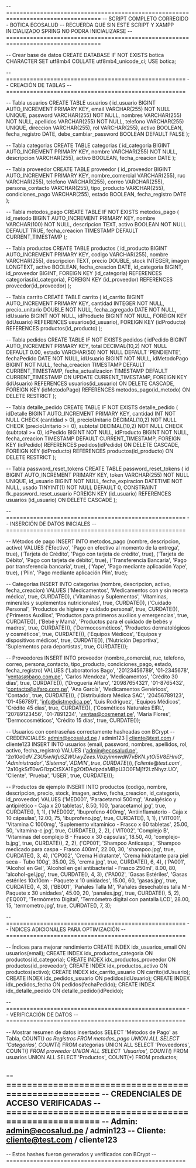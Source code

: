 
-- ==================================================================================
-- SCRIPT COMPLETO CORREGIDO - BOTICA ECOSALUD 
-- RECUERDA QUE SIN ESTE SCRIPT Y XAMPP INICIALIZADO SPRING NO PODRA INICIALIZARSE
-- ==================================================================================

-- Crear base de datos
CREATE DATABASE IF NOT EXISTS botica CHARACTER SET utf8mb4 COLLATE utf8mb4_unicode_ci;
USE botica;

-- =====================================================
-- CREACIÓN DE TABLAS
-- =====================================================

-- Tabla usuarios
CREATE TABLE usuarios (
    id_usuario BIGINT AUTO_INCREMENT PRIMARY KEY,
    email VARCHAR(255) NOT NULL UNIQUE,
    password VARCHAR(255) NOT NULL,
    nombres VARCHAR(255) NOT NULL,
    apellidos VARCHAR(255) NOT NULL,
    telefono VARCHAR(255) UNIQUE,
    direccion VARCHAR(255),
    rol VARCHAR(255),
    activo BOOLEAN,
    fecha_registro DATE,
    debe_cambiar_password BOOLEAN DEFAULT FALSE
);

-- Tabla categorias
CREATE TABLE categorias (
    id_categoria BIGINT AUTO_INCREMENT PRIMARY KEY,
    nombre VARCHAR(255) NOT NULL,
    descripcion VARCHAR(255),
    activo BOOLEAN,
    fecha_creacion DATE
);

-- Tabla proveedor
CREATE TABLE proveedor (
    id_proveedor BIGINT AUTO_INCREMENT PRIMARY KEY,
    nombre_comercial VARCHAR(255),
    ruc VARCHAR(255),
    telefono VARCHAR(255),
    correo VARCHAR(255),
    persona_contacto VARCHAR(255),
    tipo_producto VARCHAR(255),
    condiciones_pago VARCHAR(255),
    estado BOOLEAN,
    fecha_registro DATE
);

-- Tabla metodos_pago
CREATE TABLE IF NOT EXISTS metodos_pago (
    id_metodo BIGINT AUTO_INCREMENT PRIMARY KEY,
    nombre VARCHAR(100) NOT NULL,
    descripcion TEXT,
    activo BOOLEAN NOT NULL DEFAULT TRUE,
    fecha_creacion TIMESTAMP DEFAULT CURRENT_TIMESTAMP
);

-- Tabla productos
CREATE TABLE productos (
    id_producto BIGINT AUTO_INCREMENT PRIMARY KEY,
    codigo VARCHAR(255),
    nombre VARCHAR(255),
    descripcion TEXT,
    precio DOUBLE,
    stock INTEGER,
    imagen LONGTEXT,
    activo BOOLEAN,
    fecha_creacion DATE,
    id_categoria BIGINT,
    id_proveedor BIGINT,
    FOREIGN KEY (id_categoria) REFERENCES categorias(id_categoria),
    FOREIGN KEY (id_proveedor) REFERENCES proveedor(id_proveedor)
);

-- Tabla carrito
CREATE TABLE carrito (
    id_carrito BIGINT AUTO_INCREMENT PRIMARY KEY,
    cantidad INTEGER NOT NULL,
    precio_unitario DOUBLE NOT NULL,
    fecha_agregado DATE NOT NULL,
    idUsuario BIGINT NOT NULL,
    idProducto BIGINT NOT NULL,
    FOREIGN KEY (idUsuario) REFERENCES usuarios(id_usuario),
    FOREIGN KEY (idProducto) REFERENCES productos(id_producto)
);

-- Tabla pedidos
CREATE TABLE IF NOT EXISTS pedidos (
    idPedido BIGINT AUTO_INCREMENT PRIMARY KEY,
    total DECIMAL(10,2) NOT NULL DEFAULT 0.00,
    estado VARCHAR(50) NOT NULL DEFAULT 'PENDIENTE',
    fechaPedido DATE NOT NULL,
    idUsuario BIGINT NOT NULL,
    idMetodoPago BIGINT NOT NULL,
    fecha_creacion TIMESTAMP DEFAULT CURRENT_TIMESTAMP,
    fecha_actualizacion TIMESTAMP DEFAULT CURRENT_TIMESTAMP ON UPDATE CURRENT_TIMESTAMP,
    FOREIGN KEY (idUsuario) REFERENCES usuarios(id_usuario) ON DELETE CASCADE,
    FOREIGN KEY (idMetodoPago) REFERENCES metodos_pago(id_metodo) ON DELETE RESTRICT
);

-- Tabla detalle_pedido
CREATE TABLE IF NOT EXISTS detalle_pedido (
    idDetalle BIGINT AUTO_INCREMENT PRIMARY KEY,
    cantidad INT NOT NULL CHECK (cantidad > 0),
    precioUnitario DECIMAL(10,2) NOT NULL CHECK (precioUnitario >= 0),
    subtotal DECIMAL(10,2) NOT NULL CHECK (subtotal >= 0),
    idPedido BIGINT NOT NULL,
    idProducto BIGINT NOT NULL,
    fecha_creacion TIMESTAMP DEFAULT CURRENT_TIMESTAMP,
    FOREIGN KEY (idPedido) REFERENCES pedidos(idPedido) ON DELETE CASCADE,
    FOREIGN KEY (idProducto) REFERENCES productos(id_producto) ON DELETE RESTRICT
);

-- Tabla password_reset_tokens
CREATE TABLE password_reset_tokens (
    id BIGINT AUTO_INCREMENT PRIMARY KEY,
    token VARCHAR(255) NOT NULL UNIQUE,
    id_usuario BIGINT NOT NULL,
    fecha_expiracion DATETIME NOT NULL,
    usado TINYINT(1) NOT NULL DEFAULT 0,
    CONSTRAINT fk_password_reset_usuario
        FOREIGN KEY (id_usuario)
        REFERENCES usuarios (id_usuario)
        ON DELETE CASCADE
);

-- =====================================================
-- INSERCIÓN DE DATOS INICIALES
-- =====================================================

-- Métodos de pago
INSERT INTO metodos_pago (nombre, descripcion, activo) VALUES 
('Efectivo', 'Pago en efectivo al momento de la entrega', true),
('Tarjeta de Crédito', 'Pago con tarjeta de crédito', true),
('Tarjeta de Débito', 'Pago con tarjeta de débito', true),
('Transferencia Bancaria', 'Pago por transferencia bancaria', true),
('Yape', 'Pago mediante aplicación Yape', true),
('Plin', 'Pago mediante aplicación Plin', true);

-- Categorías
INSERT INTO categorias (nombre, descripcion, activo, fecha_creacion) VALUES 
('Medicamentos', 'Medicamentos con y sin receta médica', true, CURDATE()),
('Vitaminas y Suplementos', 'Vitaminas, minerales y suplementos nutricionales', true, CURDATE()),
('Cuidado Personal', 'Productos de higiene y cuidado personal', true, CURDATE()),
('Primeros Auxilios', 'Productos para primeros auxilios y emergencias', true, CURDATE()),
('Bebé y Mamá', 'Productos para el cuidado de bebés y madres', true, CURDATE()),
('Dermocosméticos', 'Productos dermatológicos y cosméticos', true, CURDATE()),
('Equipos Médicos', 'Equipos y dispositivos médicos', true, CURDATE()),
('Nutrición Deportiva', 'Suplementos para deportistas', true, CURDATE());

-- Proveedores
INSERT INTO proveedor (nombre_comercial, ruc, telefono, correo, persona_contacto, tipo_producto, condiciones_pago, estado, fecha_registro) VALUES 
('Laboratorios Bago', '20123456789', '01-2345678', 'ventas@bago.com.pe', 'Carlos Mendoza', 'Medicamentos', 'Crédito 30 días', true, CURDATE()),
('Droguería Alfaro', '20987654321', '01-8765432', 'contacto@alfaro.com.pe', 'Ana García', 'Medicamentos Genéricos', 'Contado', true, CURDATE()),
('Distribuidora Médica SAC', '20456789123', '01-4567891', 'info@distmedica.pe', 'Luis Rodríguez', 'Equipos Médicos', 'Crédito 45 días', true, CURDATE()),
('Cosméticos Naturales EIRL', '20789123456', '01-7891234', 'ventas@cosmenat.pe', 'María Flores', 'Dermocosméticos', 'Crédito 15 días', true, CURDATE());

-- Usuarios con contraseñas correctamente hasheadas con BCrypt
-- CREDENCIALES: admin@ecosalud.pe / admin123 | cliente@test.com / cliente123
INSERT INTO usuarios (email, password, nombres, apellidos, rol, activo, fecha_registro) VALUES 
('admin@ecosalud.pe', '$2a$10$o0dV.Z3U5w/kfuSZWUwyZees.VbzyimnwdN7vBKN.ytOi5V8EHniG', 'Administrador', 'Sistema', 'ADMIN', true, CURDATE()),
('cliente@test.com', '$2a$10$gkSrT0wGl1zpCtSXA1Eg2OtDAdpzdaMBpU3O0FMj1f2l.zNhyz.UO', 'Cliente', 'Prueba', 'USER', true, CURDATE());

-- Productos de ejemplo
INSERT INTO productos (codigo, nombre, descripcion, precio, stock, imagen, activo, fecha_creacion, id_categoria, id_proveedor) VALUES 
('MED001', 'Paracetamol 500mg', 'Analgésico y antipirético - Caja x 20 tabletas', 8.50, 100, 'paracetamol.jpg', true, CURDATE(), 1, 1),
('MED002', 'Ibuprofeno 400mg', 'Antiinflamatorio - Caja x 10 cápsulas', 12.00, 75, 'ibuprofeno.jpg', true, CURDATE(), 1, 1),
('VIT001', 'Vitamina C 1000mg', 'Suplemento vitamínico - Frasco x 60 tabletas', 25.00, 50, 'vitamina-c.jpg', true, CURDATE(), 2, 2),
('VIT002', 'Complejo B', 'Vitaminas del complejo B - Frasco x 30 cápsulas', 18.50, 40, 'complejo-b.jpg', true, CURDATE(), 2, 2),
('CP001', 'Shampoo Anticaspa', 'Shampoo medicado para caspa - Frasco 400ml', 22.00, 30, 'shampoo.jpg', true, CURDATE(), 3, 4),
('CP002', 'Crema Hidratante', 'Crema hidratante para piel seca - Tubo 100g', 35.00, 25, 'crema.jpg', true, CURDATE(), 6, 4),
('PA001', 'Alcohol en Gel', 'Alcohol en gel antibacterial - Frasco 250ml', 8.00, 80, 'alcohol-gel.jpg', true, CURDATE(), 4, 3),
('PA002', 'Gasas Estériles', 'Gasas estériles 10x10cm - Paquete x 10 unidades', 15.00, 60, 'gasas.jpg', true, CURDATE(), 4, 3),
('BB001', 'Pañales Talla M', 'Pañales desechables talla M - Paquete x 30 unidades', 45.00, 20, 'panales.jpg', true, CURDATE(), 5, 2),
('EQ001', 'Termómetro Digital', 'Termómetro digital con pantalla LCD', 28.00, 15, 'termometro.jpg', true, CURDATE(), 7, 3);

-- =====================================================
-- ÍNDICES ADICIONALES PARA OPTIMIZACIÓN
-- =====================================================

-- Índices para mejorar rendimiento
CREATE INDEX idx_usuarios_email ON usuarios(email);
CREATE INDEX idx_productos_categoria ON productos(id_categoria);
CREATE INDEX idx_productos_proveedor ON productos(id_proveedor);
CREATE INDEX idx_productos_activo ON productos(activo);
CREATE INDEX idx_carrito_usuario ON carrito(idUsuario);
CREATE INDEX idx_pedidos_usuario ON pedidos(idUsuario);
CREATE INDEX idx_pedidos_fecha ON pedidos(fechaPedido);
CREATE INDEX idx_detalle_pedido ON detalle_pedido(idPedido);

-- =====================================================
-- VERIFICACIÓN DE DATOS
-- =====================================================

-- Mostrar resumen de datos insertados
SELECT 'Métodos de Pago' as Tabla, COUNT(*) as Registros FROM metodos_pago
UNION ALL
SELECT 'Categorías', COUNT(*) FROM categorias
UNION ALL
SELECT 'Proveedores', COUNT(*) FROM proveedor
UNION ALL
SELECT 'Usuarios', COUNT(*) FROM usuarios
UNION ALL
SELECT 'Productos', COUNT(*) FROM productos;

-- =====================================================
-- CREDENCIALES DE ACCESO VERIFICADAS
-- =====================================================
-- Admin: admin@ecosalud.pe / admin123
-- Cliente: cliente@test.com / cliente123
-- 
-- Estos hashes fueron generados y verificados con BCrypt
-- =====================================================
